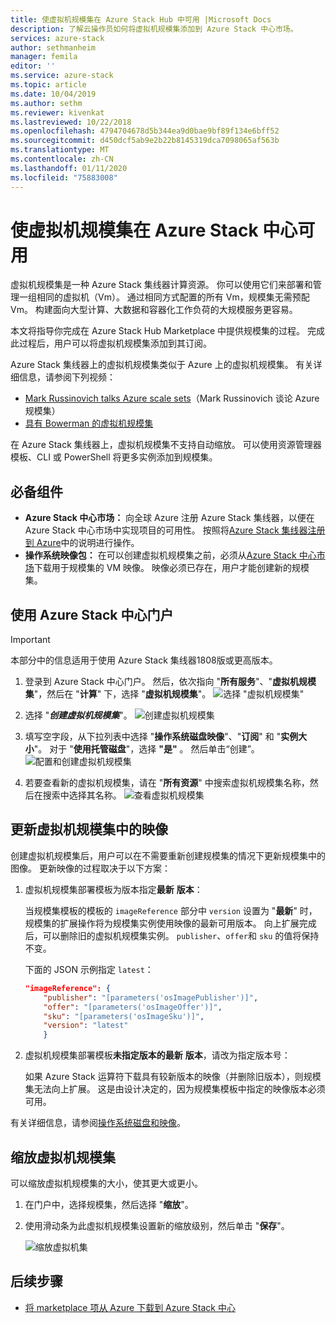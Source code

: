 ```yaml
---
title: 使虚拟机规模集在 Azure Stack Hub 中可用 |Microsoft Docs
description: 了解云操作员如何将虚拟机规模集添加到 Azure Stack 中心市场。
services: azure-stack
author: sethmanheim
manager: femila
editor: ''
ms.service: azure-stack
ms.topic: article
ms.date: 10/04/2019
ms.author: sethm
ms.reviewer: kivenkat
ms.lastreviewed: 10/22/2018
ms.openlocfilehash: 4794704678d5b344ea9d0bae9bf89f134e6bff52
ms.sourcegitcommit: d450dcf5ab9e2b22b8145319dca7098065af563b
ms.translationtype: MT
ms.contentlocale: zh-CN
ms.lasthandoff: 01/11/2020
ms.locfileid: "75883008"
---
```

# <a name="make-virtual-machine-scale-sets-available-in-azure-stack-hub"></a>使虚拟机规模集在 Azure Stack 中心可用

 
虚拟机规模集是一种 Azure Stack 集线器计算资源。 你可以使用它们来部署和管理一组相同的虚拟机（Vm）。 通过相同方式配置的所有 Vm，规模集无需预配 Vm。 构建面向大型计算、大数据和容器化工作负荷的大规模服务更容易。

本文将指导你完成在 Azure Stack Hub Marketplace 中提供规模集的过程。 完成此过程后，用户可以将虚拟机规模集添加到其订阅。

Azure Stack 集线器上的虚拟机规模集类似于 Azure 上的虚拟机规模集。 有关详细信息，请参阅下列视频：

* [Mark Russinovich talks Azure scale sets](https://channel9.msdn.com/Blogs/Regular-IT-Guy/Mark-Russinovich-Talks-Azure-Scale-Sets/)（Mark Russinovich 谈论 Azure 规模集）
* [具有 Bowerman 的虚拟机规模集](https://channel9.msdn.com/Shows/Cloud+Cover/Episode-191-Virtual-Machine-Scale-Sets-with-Guy-Bowerman)

在 Azure Stack 集线器上，虚拟机规模集不支持自动缩放。 可以使用资源管理器模板、CLI 或 PowerShell 将更多实例添加到规模集。

## <a name="prerequisites"></a>必备组件

* **Azure Stack 中心市场：** 向全球 Azure 注册 Azure Stack 集线器，以便在 Azure Stack 中心市场中实现项目的可用性。 按照将[Azure Stack 集线器注册到 Azure](azure-stack-registration.md)中的说明进行操作。
* **操作系统映像包：** 在可以创建虚拟机规模集之前，必须从[Azure Stack 中心市场](azure-stack-download-azure-marketplace-item.md)下载用于规模集的 VM 映像。 映像必须已存在，用户才能创建新的规模集。

## <a name="use-the-azure-stack-hub-portal"></a>使用 Azure Stack 中心门户

>[!IMPORTANT]  
> 本部分中的信息适用于使用 Azure Stack 集线器1808版或更高版本。 

1. 登录到 Azure Stack 中心门户。 然后，依次指向 "**所有服务**"、"**虚拟机规模集**"，然后在 "**计算**" 下，选择 "**虚拟机规模集**"。
   ![选择 "虚拟机规模集"](media/azure-stack-compute-add-scalesets/all-services.png)

2. 选择 "***创建虚拟机规模集***"。
   ![创建虚拟机规模集](media/azure-stack-compute-add-scalesets/create-scale-set.png)

3. 填写空字段，从下拉列表中选择 "**操作系统磁盘映像**"、"**订阅**" 和 "**实例大小**"。 对于 "**使用托管磁盘**"，选择 **"是"** 。 然后单击“创建”。
    ![配置和创建虚拟机规模集](media/azure-stack-compute-add-scalesets/create.png)

4. 若要查看新的虚拟机规模集，请在 "**所有资源**" 中搜索虚拟机规模集名称，然后在搜索中选择其名称。
   ![查看虚拟机规模集](media/azure-stack-compute-add-scalesets/search.png)

## <a name="update-images-in-a-virtual-machine-scale-set"></a>更新虚拟机规模集中的映像

创建虚拟机规模集后，用户可以在不需要重新创建规模集的情况下更新规模集中的图像。 更新映像的过程取决于以下方案：

1. 虚拟机规模集部署模板为版本指定**最新** **版本**：  

   当规模集模板的模板的 `imageReference` 部分中 `version` 设置为 "**最新**" 时，规模集的扩展操作将为规模集实例使用映像的最新可用版本。 向上扩展完成后，可以删除旧的虚拟机规模集实例。 `publisher`、`offer`和 `sku` 的值将保持不变。

   下面的 JSON 示例指定 `latest`：  

    ```json  
    "imageReference": {
        "publisher": "[parameters('osImagePublisher')]",
        "offer": "[parameters('osImageOffer')]",
        "sku": "[parameters('osImageSku')]",
        "version": "latest"
        }
    ```

2. 虚拟机规模集部署模板**未指定版本的最新** **版本**，请改为指定版本号：  

    如果 Azure Stack 运算符下载具有较新版本的映像（并删除旧版本），则规模集无法向上扩展。 这是由设计决定的，因为规模集模板中指定的映像版本必须可用。  

有关详细信息，请参阅[操作系统磁盘和映像](../user/azure-stack-compute-overview.md#operating-system-disks-and-images)。  

## <a name="scale-a-virtual-machine-scale-set"></a>缩放虚拟机规模集

可以缩放虚拟机规模集的大小，使其更大或更小。

1. 在门户中，选择规模集，然后选择 "**缩放**"。

2. 使用滑动条为此虚拟机规模集设置新的缩放级别，然后单击 "**保存**"。

     ![缩放虚拟机集](media/azure-stack-compute-add-scalesets/scale.png)

## <a name="next-steps"></a>后续步骤

* [将 marketplace 项从 Azure 下载到 Azure Stack 中心](azure-stack-download-azure-marketplace-item.md)
